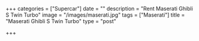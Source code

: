 +++
categories = ["Supercar"]
date = ""
description = "Rent Maserati Ghibli S Twin Turbo"
image = "/images/maserati.jpg"
tags = ["Maserati"]
title = "Maserati Ghibli S Twin Turbo"
type = "post"

+++

